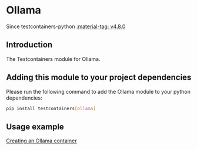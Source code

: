# Ollama

Since testcontainers-python <a href="https://github.com/testcontainers/testcontainers-python/releases/tag/v4.8.0"><span class="tc-version">:material-tag: v4.8.0</span></a>

## Introduction

The Testcontainers module for Ollama.

## Adding this module to your project dependencies

Please run the following command to add the Ollama module to your python dependencies:

```bash
pip install testcontainers[ollama]
```

## Usage example

<!--codeinclude-->

[Creating an Ollama container](../../modules/ollama/example_basic.py)

<!--/codeinclude-->
